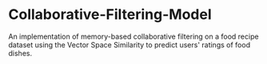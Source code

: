 # Collaborative-Filtering-Model
An implementation of memory-based collaborative filtering on a food recipe dataset using the Vector Space Similarity to predict users' ratings of food dishes.

